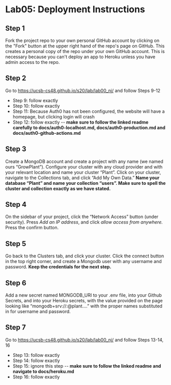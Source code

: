# Lab05: Deployment Instructions 

## Step 1
Fork the project repo to your own personal GitHub account by clicking on the "Fork" button at the upper right hand of the repo's page on GitHub.  This creates a personal copy of the repo under your own GitHub account. This is necessary because you can't deploy an app to Heroku unless you have admin access to the repo.

## Step 2
Go to https://ucsb-cs48.github.io/s20/lab/lab00_nj/ and follow Steps 9-12
   * Step 9: follow exactly 
   * Step 10: follow exactly 
   * Step 11: Because Auth0 has not been configured, the website will have a homepage, but clicking login will crash 
   * Step 12: follow exactly  -- **make sure to follow the linked readme carefully to docs/auth0-localhost.md, docs/auth0-production.md and docs/auth0-github-actions.md**

## Step 3
Create a MongoDB account and create a project with any name (we named ours “GrowPlant”). Configure your cluster with any cloud provider and with your relevant location and name your cluster “Plant”.  Click on your cluster, navigate to the Collections tab, and click “Add My Own Data.”  **Name your database “Plant” and name your collection “users”. Make sure to spell the cluster and collection exactly as we have stated.**

## Step 4
On the sidebar of your project, click the “Network Access” button (under security). Press *Add an IP address*, and click *allow access from anywhere.* Press the confirm button.

## Step 5
Go back to the Clusters tab, and click your cluster. Click the connect button in the top right corner, and create a Mongodb user with any username and password. **Keep the credentials for the next step.**

## Step 6
Add a new secret named MONGODB_URI to your .env file, into your Github Secrets, and into your Heroku secrets, with the value provided on the page looking like “mongodb+srv://<username>:<password>@plant….” with the proper names substituted in for username and password.

## Step 7
Go to https://ucsb-cs48.github.io/s20/lab/lab00_nj/ and follow Steps 13-14, 16
   * Step 13: follow exactly 
   * Step 14: follow exactly 
   * Step 15: ignore this step -- **make sure to follow the linked readme and navigate to docs/heroku.md**
   * Step 16: follow exactly 

